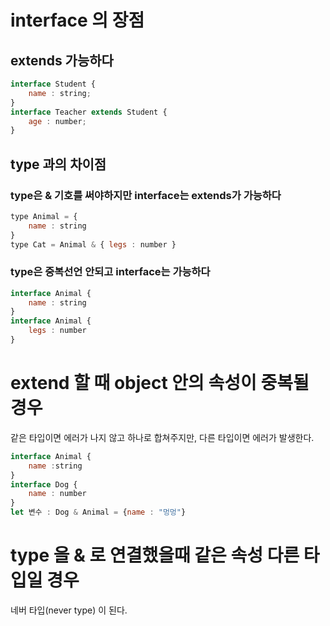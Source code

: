 
# interface 의 장점

## extends 가능하다

```js
interface Student {
	name : string;
}
interface Teacher extends Student {
	age : number;
}
```


## type 과의 차이점

### type은 & 기호를 써야하지만 interface는 extends가 가능하다

```js
type Animal = {
	name : string
}
type Cat = Animal & { legs : number }
```

###  type은 중복선언 안되고 interface는 가능하다

```js
interface Animal {
	name : string
}
interface Animal {
	legs : number
}
```

# extend 할 때 object 안의 속성이 중복될 경우

같은 타입이면 에러가 나지 않고 하나로 합쳐주지만,
다른 타입이면 에러가 발생한다.

```js
interface Animal {
	name :string
}
interface Dog {
	name : number
}
let 변수 : Dog & Animal = {name : "멍멍"}
```


# type 을 & 로 연결했을때 같은 속성 다른 타입일 경우

네버 타입(never type) 이 된다.